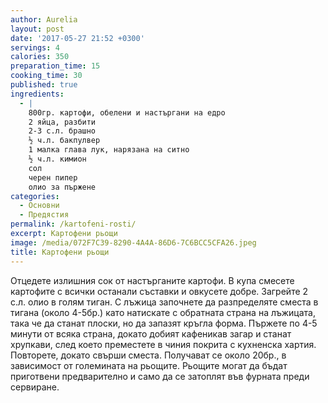 ```yaml
---
author: Aurelia
layout: post
date: '2017-05-27 21:52 +0300'
servings: 4
calories: 350
preparation_time: 15
cooking_time: 30
published: true
ingredients:
  - |
    800гр. картофи, обелени и настъргани на едро
    2 яйца, разбити
    2-3 с.л. брашно
    ½ ч.л. бакпулвер
    1 малка глава лук, нарязана на ситно
    ½ ч.л. кимион
    сол
    черен пипер
    олио за пържене
categories:
  - Основни
  - Предястия
permalink: /kartofeni-rosti/
excerpt: Картофени рьощи
image: /media/072F7C39-8290-4A4A-86D6-7C6BCC5CFA26.jpeg
title: Картофени рьощи
---
```

Отцедете излишния сок от настърганите картофи. В купа смесете картофите с всички останали съставки и овкусете добре. Загрейте 2 с.л. олио в голям тиган. С лъжица започнете да разпределяте сместа в тигана (около 4-5бр.) като натискате с обратната страна на лъжицата, така че да станат плоски, но да запазят кръгла форма. Пържете по 4-5 минути от всяка страна, докато добият кафеникав загар и станат хрупкави, след което преместете в чиния покрита с кухненска хартия. Повторете, докато свърши сместа. Получават се около 20бр., в зависимост от големината на рьощите. Рьощите могат да бъдат приготвени предварително и само да се затоплят във фурната преди сервиране.
